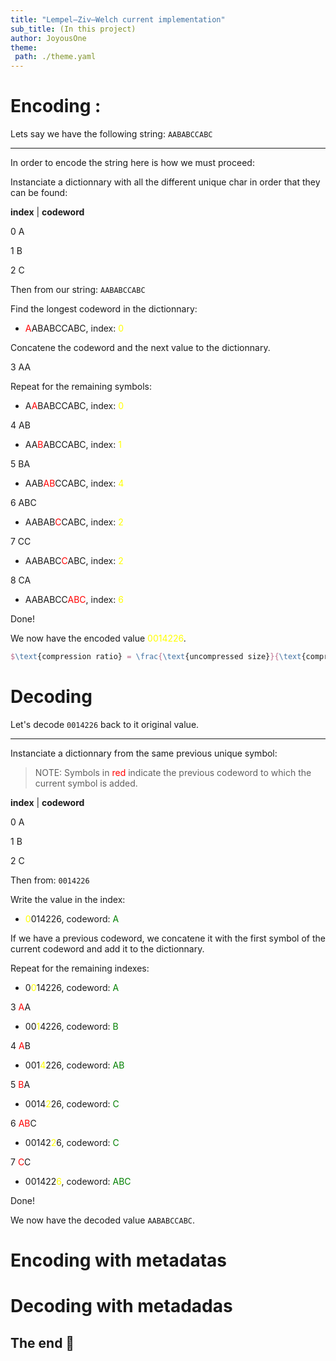 ```yaml
---
title: "Lempel–Ziv–Welch current implementation"
sub_title: (In this project)
author: JoyousOne
theme:
 path: ./theme.yaml
---
```


Encoding
:
===

Lets say we have the following string: `AABABCCABC`

---

<!-- pause -->

In order to encode the string here is how we must proceed:

<!-- pause -->

<!-- column_layout: [1, 1] -->

<!-- column: 1 -->

Instanciate a dictionnary with all the different unique char in order that they can be found:

<!-- alignment: center -->

**index** | **codeword** 

 0          A

 1          B

 2          C

<!-- pause -->
<!-- column: 0 -->
<!-- alignment: left -->

Then from our string:
`AABABCCABC`

Find the longest codeword in the dictionnary:

<!-- alignment: center -->
<!-- pause -->
- <span style="color: red">A</span>ABABCCABC, index: <span style="color: yellow">0</span>
<!-- pause -->

<!-- alignment: left -->
Concatene the codeword and the next value to the dictionnary.

<!-- column: 1 -->
<!-- alignment: center -->
 3         AA

<!-- pause -->
<!-- column: 0 -->
<!-- alignment: left -->
Repeat for the remaining symbols:
<!-- alignment: center -->
<!-- pause -->

- A<span style="color: red">A</span>BABCCABC, index: <span style="color: yellow">0</span>
<!-- column: 1 -->
 4         AB
<!-- column: 0 -->
<!-- pause -->

- AA<span style="color: red">B</span>ABCCABC, index: <span style="color: yellow">1</span>
<!-- column: 1 -->
 5         BA
<!-- column: 0 -->
<!-- pause -->


- AAB<span style="color: red">AB</span>CCABC, index: <span style="color: yellow">4</span>
<!-- column: 1 -->
 6        ABC
<!-- column: 0 -->
<!-- pause -->

- AABAB<span style="color: red">C</span>CABC, index: <span style="color: yellow">2</span>
<!-- column: 1 -->
 7         CC
<!-- column: 0 -->
<!-- pause -->

- AABABC<span style="color: red">C</span>ABC, index: <span style="color: yellow">2</span>
<!-- column: 1 -->
 8         CA
<!-- column: 0 -->
<!-- pause -->

- AABABCC<span style="color: red">ABC</span>, index: <span style="color: yellow">6</span>

<!-- pause -->
<!-- alignment: left -->
 Done!
<!-- pause -->

<!-- reset_layout -->
<!-- alignment: center -->


We now have the encoded value <span style="color: yellow">0014226</span>.

```latex +render
$\text{compression ratio} = \frac{\text{uncompressed size}}{\text{compressed size}} = \frac{10}{7} \approx 1.43:1$
```

<!-- end_slide -->


Decoding
===

Let's decode `0014226` back to it original value.

---

<!-- pause -->

<!-- column_layout: [1, 1] -->

<!-- column: 1 -->

Instanciate a dictionnary from the same previous unique symbol:

> NOTE: Symbols in <span style="color: red">red</span> indicate the previous codeword to which the current symbol is added.

<!-- alignment: center -->

**index** | **codeword** 

 0          A

 1          B

 2          C

<!-- pause -->
<!-- column: 0 -->

<!-- alignment: left -->
Then from: `0014226`

Write the value in the index:
<!-- alignment: center -->
<!-- pause -->
- <span style="color: yellow">0</span>014226, codeword: <span style="color: green">A</span>
<!-- pause -->

<!-- alignment: left -->
If we have a previous codeword, we concatene it with the first symbol of the current codeword and add it to the dictionnary.


<!-- pause -->
Repeat for the remaining indexes:

<!-- alignment: center -->
<!-- pause -->

- 0<span style="color: yellow">0</span>14226, codeword: <span style="color: green">A</span>
<!-- column: 1 -->
 3         <span style="color: red">A</span>A
<!-- column: 0 -->
<!-- pause -->

- 00<span style="color: yellow">1</span>4226, codeword: <span style="color: green">B</span>
<!-- column: 1 -->
 4         <span style="color: red">A</span>B
<!-- column: 0 -->
<!-- pause -->


- 001<span style="color: yellow">4</span>226, codeword: <span style="color: green">AB</span>
<!-- column: 1 -->
 5         <span style="color: red">B</span>A
<!-- column: 0 -->
<!-- pause -->

- 0014<span style="color: yellow">2</span>26, codeword: <span style="color: green">C</span>
<!-- column: 1 -->
 6        <span style="color: red">AB</span>C
<!-- column: 0 -->
<!-- pause -->

- 00142<span style="color: yellow">2</span>6, codeword: <span style="color: green">C</span>
<!-- column: 1 -->
 7         <span style="color: red">C</span>C
<!-- column: 0 -->
<!-- pause -->

- 001422<span style="color: yellow">6</span>, codeword: <span style="color: green">ABC</span>

<!-- pause -->
<!-- alignment: left -->
 Done!
<!-- pause -->

<!-- reset_layout -->
<!-- alignment: center -->


We now have the decoded value `AABABCCABC`.


<!-- end_slide -->

Encoding with metadatas
===

<!-- skip_slide -->

<!-- end_slide -->

Decoding with metadadas
===

<!-- skip_slide -->

<!-- end_slide -->

<!-- jump_to_middle -->

The end
🎊
---

<!-- no_footer -->
